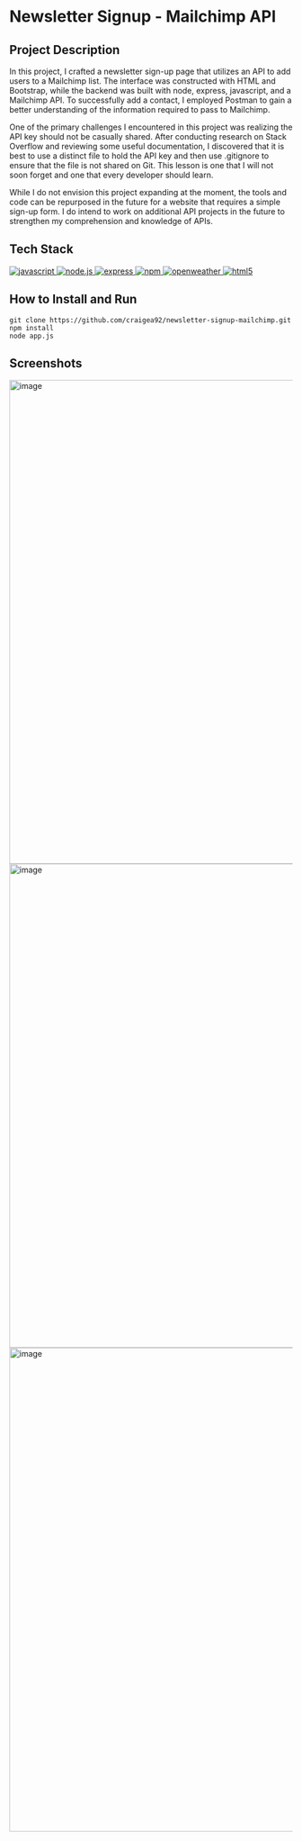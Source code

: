 # Newsletter Signup - Mailchimp API

## Project Description

In this project, I crafted a newsletter sign-up page that utilizes an API to add users to a Mailchimp list. The interface was constructed with HTML and Bootstrap, while the backend was built with node, express, javascript, and a Mailchimp API. To successfully add a contact, I employed Postman to gain a better understanding of the information required to pass to Mailchimp.

One of the primary challenges I encountered in this project was realizing the API key should not be casually shared. After conducting research on Stack Overflow and reviewing some useful documentation, I discovered that it is best to use a distinct file to hold the API key and then use .gitignore to ensure that the file is not shared on Git. This lesson is one that I will not soon forget and one that every developer should learn.

While I do not envision this project expanding at the moment, the tools and code can be repurposed in the future for a website that requires a simple sign-up form. I do intend to work on additional API projects in the future to strengthen my comprehension and knowledge of APIs.

## Tech Stack
<a href="https://www.javascript.com/"> <img src="https://icongr.am/devicon/javascript-original.svg?size=40&color=currentColor" alt="javascript"/> </a>
<a href="https://nodejs.org/en/"> <img src="https://icongr.am/devicon/nodejs-original.svg?size=40&color=currentColor" alt="node.js"/> </a>
<a href="https://expressjs.com/"> <img src="https://icongr.am/devicon/express-original-wordmark.svg?size=40&color=00ff00" alt="express"/> </a> 
<a href="https://www.npmjs.com/"> <img src="https://icongr.am/devicon/npm-original-wordmark.svg?size=40&color=currentColor" alt="npm"/> </a>
<a href="https://openweathermap.org/"> <img src="https://icongr.am/material/cloud-search.svg?size=40&color=ff8000" alt="openweather"/> </a>
<a href="https://www.w3schools.com/html/"> <img src="https://icongr.am/devicon/html5-original.svg?size=40&color=8000ff" alt="html5"/> </a> 

## How to Install and Run

```
git clone https://github.com/craigea92/newsletter-signup-mailchimp.git
npm install
node app.js
```

## Screenshots 
<img width="860" alt="image" src="https://user-images.githubusercontent.com/82875984/221412344-7f0bf2d6-c1de-4acb-994f-6e764b983297.png">
<img width="860" alt="image" src="https://user-images.githubusercontent.com/82875984/221412369-ca8ac718-08f2-4c86-bf8d-b5bf767e7c99.png">
<img width="860" alt="image" src="https://user-images.githubusercontent.com/82875984/221412408-2df87b7e-4a08-4698-8a52-88dc99b029b5.png">
